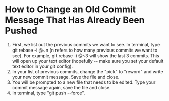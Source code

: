 # How to Change an Old Commit Message That Has Already Been Pushed 

1. First, we list out the previous commits we want to see. In terminal, type git rebase -i @~n (n refers to how many previous commits we want to see). For example, git rebase -i @~3 will show the last 3 commits. This will open up your text editor (hopefully -- make sure you set your default text editor in your git config).
2. In your list of previous commits, change the "pick" to "reword" and write your new commit message. Save the file and close. 
3. You will be prompted to a new file that needs to be edited. Type your commit message again, save the file and close. 
4. In terminal, type "git push --force".


